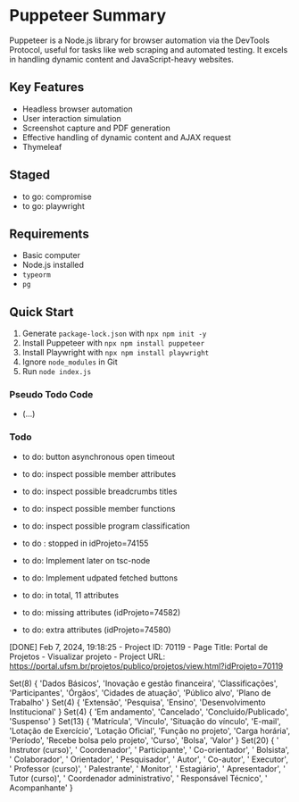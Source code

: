 # Puppeteer Summary

Puppeteer is a Node.js library for browser automation via the DevTools Protocol, useful for tasks like web scraping and automated testing. It excels in handling dynamic content and JavaScript-heavy websites.

## Key Features
- Headless browser automation
- User interaction simulation
- Screenshot capture and PDF generation
- Effective handling of dynamic content and AJAX request
- Thymeleaf

## Staged
- to go: compromise
- to go: playwright

## Requirements
- Basic computer
- Node.js installed
- `typeorm`
- `pg`

## Quick Start
1. Generate `package-lock.json` with `npx npm init -y`
2. Install Puppeteer with `npx npm install puppeteer`
2. Install Playwright with `npx npm install playwright`
3. Ignore `node_modules` in Git
4. Run `node index.js`

### Pseudo Todo Code
- (...)

### Todo
- to do: button asynchronous open timeout
- to do: inspect possible member attributes
- to do: inspect possible breadcrumbs titles
- to do: inspect possible member functions
- to do: inspect possible program classification

- to do : stopped in idProjeto=74155
- to do: Implement later on tsc-node
- to do: Implement udpated fetched buttons 

- to do: in total, 11 attributes
- to do: missing attributes (idProjeto=74582)
- to do: extra attributes (idProjeto=74580)

[DONE] Feb 7, 2024, 19:18:25 - Project ID: 70119 - Page Title: Portal de Projetos - Visualizar projeto - Project URL: https://portal.ufsm.br/projetos/publico/projetos/view.html?idProjeto=70119

Set(8) {
  'Dados Básicos',
  'Inovação e gestão financeira',
  'Classificações',
  'Participantes',
  'Órgãos',
  'Cidades de atuação',
  'Público alvo',
  'Plano de Trabalho'
}
Set(4) {
  'Extensão',
  'Pesquisa',
  'Ensino',
  'Desenvolvimento Institucional'
}
Set(4) {
  'Em andamento',
  'Cancelado',
  'Concluído/Publicado',
  'Suspenso'
}
Set(13) {
  'Matrícula',
  'Vínculo',
  'Situação do vínculo',
  'E-mail',
  'Lotação de Exercício',
  'Lotação Oficial',
  'Função no projeto',
  'Carga horária',
  'Período',
  'Recebe bolsa pelo projeto',
  'Curso',
  'Bolsa',
  'Valor'
}
Set(20) {
  ' Instrutor (curso)',
  ' Coordenador',
  ' Participante',
  ' Co-orientador',
  ' Bolsista',
  ' Colaborador',
  ' Orientador',
  ' Pesquisador',
  ' Autor',
  ' Co-autor',
  ' Executor',
  ' Professor (curso)',
  ' Palestrante',
  ' Monitor',
  ' Estagiário',
  ' Apresentador',
  ' Tutor (curso)',
  ' Coordenador administrativo',
  ' Responsável Técnico',
  ' Acompanhante'
}